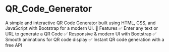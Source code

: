 # QR_Code_Generator
A simple and interactive QR Code Generator built using HTML, CSS, and JavaScript with Bootstrap for a modern UI. 
🎯 Features 
✅ Enter any text or URL to generate a QR Code 
✅ Responsive &amp; modern UI with Bootstrap 
✅ Smooth animations for QR code display 
✅ Instant QR code generation with a free API

